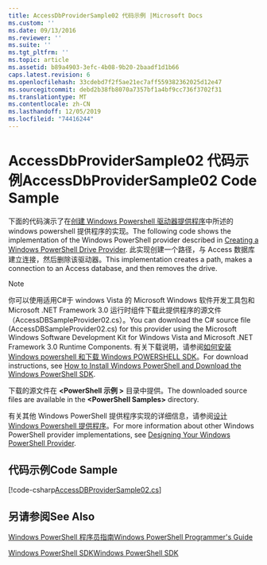 ```yaml
---
title: AccessDbProviderSample02 代码示例 |Microsoft Docs
ms.custom: ''
ms.date: 09/13/2016
ms.reviewer: ''
ms.suite: ''
ms.tgt_pltfrm: ''
ms.topic: article
ms.assetid: b89a4903-3efc-4b08-9b20-2baadf1d1b66
caps.latest.revision: 6
ms.openlocfilehash: 33cdebd7f2f5ae21ec7aff559382362025d12e47
ms.sourcegitcommit: debd2b38fb8070a7357bf1a4bf9cc736f3702f31
ms.translationtype: MT
ms.contentlocale: zh-CN
ms.lasthandoff: 12/05/2019
ms.locfileid: "74416244"
---
```

# <a name="accessdbprovidersample02-code-sample"></a><span data-ttu-id="979cc-102">AccessDbProviderSample02 代码示例</span><span class="sxs-lookup"><span data-stu-id="979cc-102">AccessDbProviderSample02 Code Sample</span></span>

<span data-ttu-id="979cc-103">下面的代码演示了在[创建 Windows Powershell 驱动器提供程序](./creating-a-windows-powershell-drive-provider.md)中所述的 windows powershell 提供程序的实现。</span><span class="sxs-lookup"><span data-stu-id="979cc-103">The following code shows the implementation of the Windows PowerShell provider described in [Creating a Windows PowerShell Drive Provider](./creating-a-windows-powershell-drive-provider.md).</span></span> <span data-ttu-id="979cc-104">此实现创建一个路径，与 Access 数据库建立连接，然后删除该驱动器。</span><span class="sxs-lookup"><span data-stu-id="979cc-104">This implementation creates a path, makes a connection to an Access database, and then removes the drive.</span></span>

> [!NOTE]
> <span data-ttu-id="979cc-105">你可以使用适用C#于 windows Vista 的 Microsoft Windows 软件开发工具包和 Microsoft .NET Framework 3.0 运行时组件下载此提供程序的源文件（AccessDBSampleProvider02.cs）。</span><span class="sxs-lookup"><span data-stu-id="979cc-105">You can download the C# source file (AccessDBSampleProvider02.cs) for this provider using the Microsoft Windows Software Development Kit for Windows Vista and Microsoft .NET Framework 3.0 Runtime Components.</span></span> <span data-ttu-id="979cc-106">有关下载说明，请参阅[如何安装 Windows powershell 和下载 Windows POWERSHELL SDK](/powershell/scripting/developer/installing-the-windows-powershell-sdk)。</span><span class="sxs-lookup"><span data-stu-id="979cc-106">For download instructions, see [How to Install Windows PowerShell and Download the Windows PowerShell SDK](/powershell/scripting/developer/installing-the-windows-powershell-sdk).</span></span>
>
> <span data-ttu-id="979cc-107">下载的源文件在 **\<PowerShell 示例 >** 目录中提供。</span><span class="sxs-lookup"><span data-stu-id="979cc-107">The downloaded source files are available in the **\<PowerShell Samples>** directory.</span></span>
>
> <span data-ttu-id="979cc-108">有关其他 Windows PowerShell 提供程序实现的详细信息，请参阅[设计 Windows Powershell 提供程序](./designing-your-windows-powershell-provider.md)。</span><span class="sxs-lookup"><span data-stu-id="979cc-108">For more information about other Windows PowerShell provider implementations, see [Designing Your Windows PowerShell Provider](./designing-your-windows-powershell-provider.md).</span></span>

## <a name="code-sample"></a><span data-ttu-id="979cc-109">代码示例</span><span class="sxs-lookup"><span data-stu-id="979cc-109">Code Sample</span></span>

[!code-csharp[AccessDBProviderSample02.cs](../../../../powershell-sdk-samples/SDK-2.0/csharp/AccessDBProviderSample02/AccessDBProviderSample02.cs#L11-L154 "AccessDBProviderSample02.cs")]


## <a name="see-also"></a><span data-ttu-id="979cc-110">另请参阅</span><span class="sxs-lookup"><span data-stu-id="979cc-110">See Also</span></span>

[<span data-ttu-id="979cc-111">Windows PowerShell 程序员指南</span><span class="sxs-lookup"><span data-stu-id="979cc-111">Windows PowerShell Programmer's Guide</span></span>](./windows-powershell-programmer-s-guide.md)

[<span data-ttu-id="979cc-112">Windows PowerShell SDK</span><span class="sxs-lookup"><span data-stu-id="979cc-112">Windows PowerShell SDK</span></span>](../windows-powershell-reference.md)

